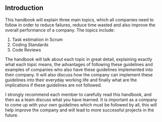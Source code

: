 ## Introduction

This handbook will explain three main topics, which all companies need to follow in order to reduce failures, reduce time wasted and also improve the overall performance of a company. The topics include:
1. Task estimation in Scrum
2. Coding Standards
3. Code Reviews

The handbook will talk about each topic in great detail, explaining exactly what each topic means, the advantages of following these guidelines and examples of companies who also have these guidelines implemented into their company. It will also discuss how the company can implement these guidelines into their everyday working life and finally what are the implications if these guidelines are not followed. 

I strongly recommend each member to carefully read this handbook, and then as a team discuss what you have learned. It is important as a company to come up with your own guidelines which must be followed by all, this will help improve the company and will lead to more successful projects in the future.
